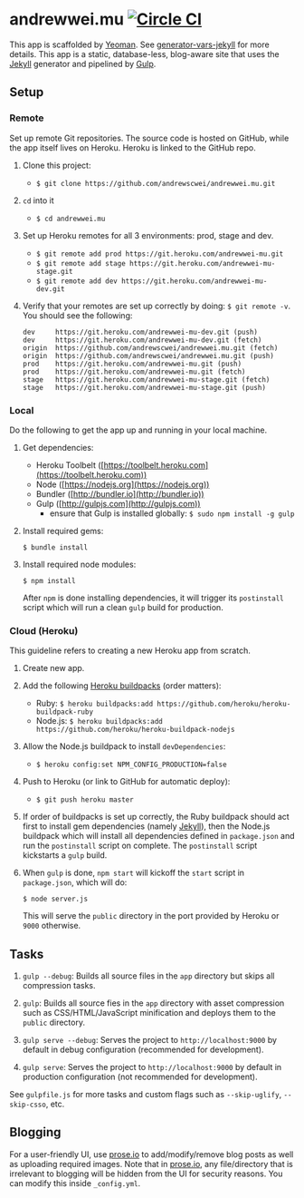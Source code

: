 # andrewwei.mu [![Circle CI](https://circleci.com/gh/andrewscwei/andrewwei.mu/tree/master.svg?style=svg)](https://circleci.com/gh/andrewscwei/andrewwei.mu/tree/master)

This app is scaffolded by [Yeoman](http://yeoman.io). See [generator-vars-jekyll](https://github.com/VARIANTE/generator-vars-jekyll.git) for more details. This app is a static, database-less, blog-aware site that uses the [Jekyll](http://jekyllrb.com) generator and pipelined by [Gulp](http://gulpjs.com).

## Setup

### Remote

Set up remote Git repositories. The source code is hosted on GitHub, while the app itself lives on Heroku. Heroku is linked to the GitHub repo.

1.  Clone this project:
    -   ```$ git clone https://github.com/andrewscwei/andrewwei.mu.git```

2.  ```cd``` into it
    -   ```$ cd andrewwei.mu```

3.  Set up Heroku remotes for all 3 environments: prod, stage and dev.
    -   ```$ git remote add prod https://git.heroku.com/andrewwei-mu.git```
    -   ```$ git remote add stage https://git.heroku.com/andrewwei-mu-stage.git```
    -   ```$ git remote add dev https://git.heroku.com/andrewwei-mu-dev.git```

4.  Verify that your remotes are set up correctly by doing: ```$ git remote -v```. You should see the following:
    ```
    dev     https://git.heroku.com/andrewwei-mu-dev.git (push)
    dev     https://git.heroku.com/andrewwei-mu-dev.git (fetch)
    origin  https://github.com/andrewscwei/andrewwei.mu.git (fetch)
    origin  https://github.com/andrewscwei/andrewwei.mu.git (push)
    prod    https://git.heroku.com/andrewwei-mu.git (push)
    prod    https://git.heroku.com/andrewwei-mu.git (fetch)
    stage   https://git.heroku.com/andrewwei-mu-stage.git (fetch)
    stage   https://git.heroku.com/andrewwei-mu-stage.git (push)
    ```

### Local

Do the following to get the app up and running in your local machine.

1.  Get dependencies:
    - Heroku Toolbelt ([https://toolbelt.heroku.com](https://toolbelt.heroku.com))
    - Node ([https://nodejs.org](https://nodejs.org))
    - Bundler ([http://bundler.io](http://bundler.io))
    - Gulp ([http://gulpjs.com](http://gulpjs.com))
        - ensure that Gulp is installed globally: ```$ sudo npm install -g gulp```

2.  Install required gems:
    ```
    $ bundle install
    ```

3.  Install required node modules:
    ```
    $ npm install
    ```
    After ```npm``` is done installing dependencies, it will trigger its ```postinstall``` script which will run a clean ```gulp``` build for production.

### Cloud (Heroku)

This guideline refers to creating a new Heroku app from scratch.

1.  Create new app.

2.  Add the following [Heroku buildpacks](https://devcenter.heroku.com/articles/buildpacks) (order matters):
    - Ruby: ```$ heroku buildpacks:add https://github.com/heroku/heroku-buildpack-ruby```
    - Node.js: ```$ heroku buildpacks:add https://github.com/heroku/heroku-buildpack-nodejs```

3.  Allow the Node.js buildpack to install ```devDependencies```:
    - ```$ heroku config:set NPM_CONFIG_PRODUCTION=false```

4.  Push to Heroku (or link to GitHub for automatic deploy):
    - ```$ git push heroku master```

5.  If order of buildpacks is set up correctly, the Ruby buildpack should act first to install gem dependencies (namely [Jekyll](http://jekyllrb.com)), then the Node.js buildpack which will install all dependencies defined in ```package.json``` and run the ```postinstall``` script on complete. The ```postinstall``` script kickstarts a ```gulp``` build.

6.  When ```gulp``` is done, ```npm start``` will kickoff the ```start``` script in ```package.json```, which will do:
    ```
    $ node server.js
    ```
    This will serve the ```public``` directory in the port provided by Heroku or ```9000``` otherwise.

## Tasks

1.  ```gulp --debug```: Builds all source files in the ```app``` directory but skips all compression tasks.

2.  ```gulp```: Builds all source fies in the ```app``` directory with asset compression such as CSS/HTML/JavaScript minification and deploys them to the ```public``` directory.

3.  ```gulp serve --debug```: Serves the project to ```http://localhost:9000``` by default in debug configuration (recommended for development).

4.  ```gulp serve```: Serves the project to ```http://localhost:9000``` by default in production configuration (not recommended for development).

See ```gulpfile.js``` for more tasks and custom flags such as ```--skip-uglify```, ```--skip-csso```, etc.

## Blogging

For a user-friendly UI, use [prose.io](http://prose.io) to add/modify/remove blog posts as well as uploading required images. Note that in [prose.io](http://prose.io), any file/directory that is irrelevant to blogging will be hidden from the UI for security reasons. You can modify this inside ```_config.yml```.
